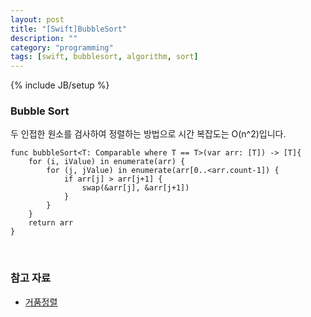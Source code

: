 ```yaml
---
layout: post
title: "[Swift]BubbleSort"
description: ""
category: "programming"
tags: [swift, bubblesort, algorithm, sort]
---
```

{% include JB/setup %}

### Bubble Sort

두 인접한 원소를 검사하여 정렬하는 방법으로 시간 복잡도는 O(n^2)입니다.

	func bubbleSort<T: Comparable where T == T>(var arr: [T]) -> [T]{
		for (i, iValue) in enumerate(arr) {
			for (j, jValue) in enumerate(arr[0..<arr.count-1]) {
				if arr[j] > arr[j+1] { 
					swap(&arr[j], &arr[j+1]) 
				}
			}
		}
		return arr
	}

<br/>

### 참고 자료

* [거품정렬](http://ko.wikipedia.org/wiki/거품_정렬)